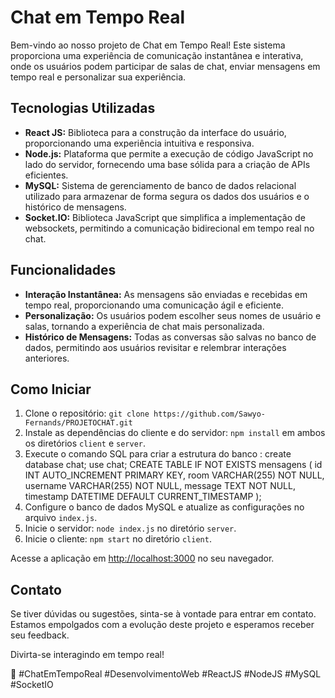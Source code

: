 # Chat em Tempo Real

Bem-vindo ao nosso projeto de Chat em Tempo Real! Este sistema proporciona uma experiência de comunicação instantânea e interativa, onde os usuários podem participar de salas de chat, enviar mensagens em tempo real e personalizar sua experiência.

## Tecnologias Utilizadas

- **React JS:** Biblioteca para a construção da interface do usuário, proporcionando uma experiência intuitiva e responsiva.
- **Node.js:** Plataforma que permite a execução de código JavaScript no lado do servidor, fornecendo uma base sólida para a criação de APIs eficientes.
- **MySQL:** Sistema de gerenciamento de banco de dados relacional utilizado para armazenar de forma segura os dados dos usuários e o histórico de mensagens.
- **Socket.IO:** Biblioteca JavaScript que simplifica a implementação de websockets, permitindo a comunicação bidirecional em tempo real no chat.

## Funcionalidades

- **Interação Instantânea:** As mensagens são enviadas e recebidas em tempo real, proporcionando uma comunicação ágil e eficiente.
- **Personalização:** Os usuários podem escolher seus nomes de usuário e salas, tornando a experiência de chat mais personalizada.
- **Histórico de Mensagens:** Todas as conversas são salvas no banco de dados, permitindo aos usuários revisitar e relembrar interações anteriores.

## Como Iniciar

1. Clone o repositório: `git clone https://github.com/Sawyo-Fernands/PROJETOCHAT.git`
2. Instale as dependências do cliente e do servidor: `npm install` em ambos os diretórios `client` e `server`.
3. Execute o comando SQL para criar a estrutura do banco :
create database chat;
use chat;
CREATE TABLE IF NOT EXISTS mensagens (
  id INT AUTO_INCREMENT PRIMARY KEY,
  room VARCHAR(255) NOT NULL,
  username VARCHAR(255) NOT NULL,
  message TEXT NOT NULL,
  timestamp DATETIME DEFAULT CURRENT_TIMESTAMP
);
4. Configure o banco de dados MySQL e atualize as configurações no arquivo `index.js`.
5. Inicie o servidor: `node index.js` no diretório `server`.
6. Inicie o cliente: `npm start` no diretório `client`.

Acesse a aplicação em [http://localhost:3000](http://localhost:3000) no seu navegador.


## Contato

Se tiver dúvidas ou sugestões, sinta-se à vontade para entrar em contato. Estamos empolgados com a evolução deste projeto e esperamos receber seu feedback.

Divirta-se interagindo em tempo real!

🚀 #ChatEmTempoReal #DesenvolvimentoWeb #ReactJS #NodeJS #MySQL #SocketIO
